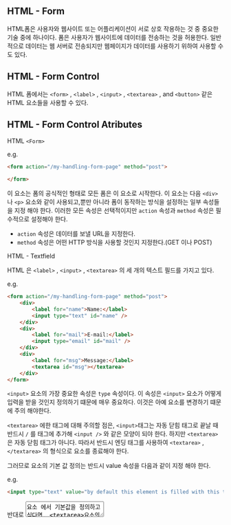 ## HTML - Form

HTML폼은 사용자와 웹사이트 또는 어플리케이션이 서로 상호 작용하는 것 중 중요한 기술 중에 하나이다. 폼은 사용자가 웹사이트에 데이터를 전송하는 것을 허용한다. 일반적으로 데이터는 웹 서버로 전송되지만 웹페이지가 데이터를 사용하기 위하여 사용할 수 도 있다.



## HTML - Form Control

HTML 폼에서는 `<form>` , `<label>` , `<input>` , `<textarea>` , and `<button>` 같은 HTML 요소들을 사용할 수 있다.



## HTML - Form Control Atributes

HTML `<Form>`



e.g. 

```html
<form action="/my-handling-form-page" method="post">

</form>
```




이 요소는 폼의 공식적인 형태로 모든 폼은 이 요소로 시작한다. 이 요소는 다음 `<div>` 나 `<p>` 요소와 같이 사용되고,뿐만 아니라 폼이 동작하는 방식을 설정하는 일부 속성들을 지정 해야 한다. 이러한 모든 속성은 선택적이지만 `action` 속성과 `method` 속성은 필수적으로 설정해야 한다.

- `action` 속성은 데이터를 보낼 URL을 지정한다.
- `method` 속성은 어떤 HTTP 방식을 사용할 것인지 지정한다.(GET 이나 POST)



HTML - Textfield

HTML 은 `<label>` , `<input>` , `<textarea>` 의 세 개의 텍스트 필드를 가지고 있다.



e.g.

```html
<form action="/my-handling-form-page" method="post">
    <div>
        <label for="name">Name:</label>
        <input type="text" id="name" />
    </div>
    <div>
        <label for="mail">E-mail:</label>
        <input type="email" id="mail" />
    </div>
    <div>
        <label for="msg">Message:</label>
        <textarea id="msg"></textarea>
    </div>
</form>
```



`<input>` 요소의 가장 중요한 속성은 `type` 속성이다. 이 속성은 `<input>` 요소가 어떻게 입력을 받을 것인지 정의하기 떄문에 매우 중요하다. 이것은 아예 요소를 변경하기 떄문에 주의 해야한다. 

`<textarea>` 에한 태그에 대해 주의할 점은, `<input>`태그는 자동 닫힘 태그로 끝날 때 반드시 `/` 를 태그에 추가해 `<input />` 와 같은 모양이 되야 한다. 하지만 `<textarea>` 은 자동 닫힘 태그가 아니다. 따라서 반드시 엔딩 태그를 사용하여   `<textarea>` ,  ` </textarea>` 의 형식으로 요소를 종료해야 한다.

그러므로 요소의 기본 값 정의는 반드시 value 속성을 다음과 같이 지정 해야 한다.



e.g.

```html
<input type="text" value="by default this element is filled with this text" />
```



반대로 <textarea>요소 에서 기본값을 정의하고 싶다면, <textarea>요소의 시작 태그와 끝 태그 사이에 문자들을 다음과 같이 입력 하면된다.



e.g.

```html
<textarea>by default this element is filled with this text</textarea>
```



# Bootstrap

## Bootstrap - CDN

CDN(Content Delivery(Distribution) Network) 은 컨텐츠(CSS, JS, Image, Text 등)을 효율적으로 전달하기 위해 여러 노드에 가진 네트워크에 데이터를 제공하는 시스템이다. CDN 을 이용하면 개별 end-user의 가까운 서버를 통해 빠르게 전달 가능(지리적 이점)하고 외부 서버를 활용함으로써 본인 서버의 부하가 적어진다



## Bootstrap - Layout

- **Breakpoints are the building blocks of responsive design.** 
- **Use media queries to architect your CSS by breakpoint.** 
- **Mobile first, responsive design is the goal.** 

| Breakpoint        | Class infix | Dimensions |
| ----------------- | ----------- | ---------- |
| Extra small       | *None*      | <576px     |
| Small             | `sm`        | ≥576px     |
| Medium            | `md`        | ≥768px     |
| Large             | `lg`        | ≥992px     |
| Extra large       | `xl`        | ≥1200px    |
| Extra extra large | `xxl`       | ≥1400px    |



e.g. breakpoints customized via Sass

```scss
$grid-breakpoints: (
  xs: 0,
  sm: 576px,
  md: 768px,
  lg: 992px,
  xl: 1200px,
  xxl: 1400px
);
```



## Bootstrap - Customize

scss/_variables.scss 파일에서 가능한 Sass map 의 테마 색의 목록

```css
$theme-colors: (
  "primary":    $primary,
  "secondary":  $secondary,
  "success":    $success,
  "info":       $info,
  "warning":    $warning,
  "danger":     $danger,
  "light":      $light,
  "dark":       $dark
);
```







## Bootstrap - Table

Bootstrap 에서 `.table` 을 사용했을 시의 테이블 형태와 그 코드

| #    | First          | Last     | Handle |
| ---- | -------------- | -------- | ------ |
| 1    | Mark           | Otto     | @mdo   |
| 2    | Jacob          | Thornton | @fat   |
| 3    | Larry the Bird | @twitter |        |

테이블의 코드

```css
<table class="table">
  <thead>
    <tr>
      <th scope="col">#</th>
      <th scope="col">First</th>
      <th scope="col">Last</th>
      <th scope="col">Handle</th>
    </tr>
  </thead>
  <tbody>
    <tr>
      <th scope="row">1</th>
      <td>Mark</td>
      <td>Otto</td>
      <td>@mdo</td>
    </tr>
    <tr>
      <th scope="row">2</th>
      <td>Jacob</td>
      <td>Thornton</td>
      <td>@fat</td>
    </tr>
    <tr>
      <th scope="row">3</th>
      <td colspan="2">Larry the Bird</td>
      <td>@twitter</td>
    </tr>
  </tbody>
</table>
```









## Bootstrap - Colors



```css
<p class="text-primary">.text-primary</p>
<p class="text-secondary">.text-secondary</p>
<p class="text-success">.text-success</p>
<p class="text-danger">.text-danger</p>
<p class="text-warning bg-dark">.text-warning</p>
<p class="text-info bg-dark">.text-info</p>
<p class="text-light bg-dark">.text-light</p>
<p class="text-dark">.text-dark</p>
<p class="text-body">.text-body</p>
<p class="text-muted">.text-muted</p>
<p class="text-white bg-dark">.text-white</p>
<p class="text-black-50">.text-black-50</p>
<p class="text-white-50 bg-dark">.text-white-50</p>
```

